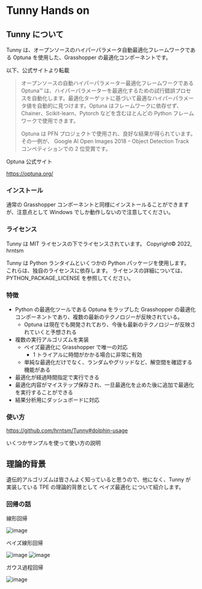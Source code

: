 # Tunny Hands on

## Tunny について

Tunny は、オープンソースのハイパーパラメータ自動最適化フレームワークである Optuna を使用した、Grasshopper の最適化コンポーネントです。

以下、公式サイトより転載

> オープンソースの自動ハイパーパラメーター最適化フレームワークである Optuna™ は、ハイパーパラメーターを最適化するための試行錯誤プロセスを自動化します。最適化ターゲットに基づいて最適なハイパーパラメータ値を自動的に見つけます。Optuna はフレームワークに依存せず、Chainer、Scikit-learn、Pytorch などを含むほとんどの Python フレームワークで使用できます。
>
> Optuna は PFN プロジェクトで使用され、良好な結果が得られています。その一例が、 Google AI Open Images 2018 – Object Detection Track コンペティションでの 2 位受賞です。

Optuna 公式サイト

https://optuna.org/

### インストール

通常の Grasshopper コンポーネントと同様にインストールることができますが、注意点として Windows でしか動作しないので注意してください。

### ライセンス

Tunny は MIT ライセンスの下でライセンスされています。
Copyright© 2022, hrntsm

Tunny は Python ランタイムといくつかの Python パッケージを使用します。
これらは、独自のライセンスに依存します。
ライセンスの詳細については、PYTHON_PACKAGE_LICENSE を参照してください。

### 特徴

- Python の最適化ツールである Optuna をラップした Grasshopper の最適化コンポーネントであり、複数の最新のテクノロジーが反映されている。
  - Optuna は現在でも開発されており、今後も最新のテクノロジーが反映されていくと予想される
- 複数の実行アルゴリズムを実装
  - ベイズ最適化に Grasshopper で唯一の対応
    - 1 トライアルに時間がかかる場合に非常に有効
  - 単純な最適化だけでなく、ランダムやグリッドなど、解空間を確認する機能がある
- 最適化が経過時間指定で実行できる
- 最適化内容がマイステップ保存され、一旦最適化を止めた後に追加で最適化を実行することができる
- 結果分析用にダッシュボードに対応

### 使い方

https://github.com/hrntsm/Tunny#dolphin-usage

いくつかサンプルを使って使い方の説明

## 理論的背景

遺伝的アルゴリズムは皆さんよく知っていると思うので、他になく、Tunny が実装している TPE の理論的背景として ベイズ最適化 について紹介します。

### 回帰の話

線形回帰

![image](https://user-images.githubusercontent.com/23289252/182602369-01358e28-1b8d-421b-a979-061d46db1915.png)![]()

ベイズ線形回帰

![image](https://user-images.githubusercontent.com/23289252/182602474-36459c35-9433-4b4f-842d-4e3957c64f1c.png)
![image](https://user-images.githubusercontent.com/23289252/182602484-fd9b548f-3343-47d2-b2b6-c8045657e67b.png)

ガウス過程回帰

![image](https://user-images.githubusercontent.com/23289252/182602675-2d0da71c-d8bd-4d3a-abf5-555489ce5185.png)

